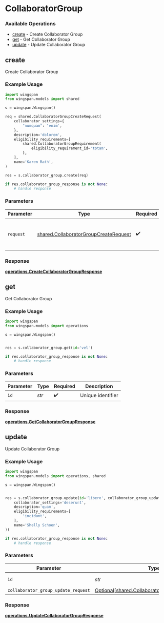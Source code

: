 # CollaboratorGroup

### Available Operations

* [create](#create) - Create Collaborator Group
* [get](#get) - Get Collaborator Group
* [update](#update) - Update Collaborator Group

## create

Create Collaborator Group

### Example Usage

```python
import wingspan
from wingspan.models import shared

s = wingspan.Wingspan()

req = shared.CollaboratorGroupCreateRequest(
    collaborator_settings={
        "numquam": 'enim',
    },
    description='dolorem',
    eligibility_requirements=[
        shared.CollaboratorGroupRequirement(
            eligibility_requirement_id='totam',
        ),
    ],
    name='Karen Rath',
)

res = s.collaborator_group.create(req)

if res.collaborator_group_response is not None:
    # handle response
```

### Parameters

| Parameter                                                                                      | Type                                                                                           | Required                                                                                       | Description                                                                                    |
| ---------------------------------------------------------------------------------------------- | ---------------------------------------------------------------------------------------------- | ---------------------------------------------------------------------------------------------- | ---------------------------------------------------------------------------------------------- |
| `request`                                                                                      | [shared.CollaboratorGroupCreateRequest](../../models/shared/collaboratorgroupcreaterequest.md) | :heavy_check_mark:                                                                             | The request object to use for the request.                                                     |


### Response

**[operations.CreateCollaboratorGroupResponse](../../models/operations/createcollaboratorgroupresponse.md)**


## get

Get Collaborator Group

### Example Usage

```python
import wingspan
from wingspan.models import operations

s = wingspan.Wingspan()


res = s.collaborator_group.get(id='vel')

if res.collaborator_group_response is not None:
    # handle response
```

### Parameters

| Parameter          | Type               | Required           | Description        |
| ------------------ | ------------------ | ------------------ | ------------------ |
| `id`               | *str*              | :heavy_check_mark: | Unique identifier  |


### Response

**[operations.GetCollaboratorGroupResponse](../../models/operations/getcollaboratorgroupresponse.md)**


## update

Update Collaborator Group

### Example Usage

```python
import wingspan
from wingspan.models import operations, shared

s = wingspan.Wingspan()


res = s.collaborator_group.update(id='libero', collaborator_group_update_request=shared.CollaboratorGroupUpdateRequest(
    collaborator_settings='deserunt',
    description='quam',
    eligibility_requirements=[
        'incidunt',
    ],
    name='Shelly Schoen',
))

if res.collaborator_group_response is not None:
    # handle response
```

### Parameters

| Parameter                                                                                                | Type                                                                                                     | Required                                                                                                 | Description                                                                                              |
| -------------------------------------------------------------------------------------------------------- | -------------------------------------------------------------------------------------------------------- | -------------------------------------------------------------------------------------------------------- | -------------------------------------------------------------------------------------------------------- |
| `id`                                                                                                     | *str*                                                                                                    | :heavy_check_mark:                                                                                       | Unique identifier                                                                                        |
| `collaborator_group_update_request`                                                                      | [Optional[shared.CollaboratorGroupUpdateRequest]](../../models/shared/collaboratorgroupupdaterequest.md) | :heavy_minus_sign:                                                                                       | N/A                                                                                                      |


### Response

**[operations.UpdateCollaboratorGroupResponse](../../models/operations/updatecollaboratorgroupresponse.md)**

